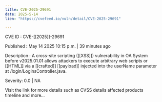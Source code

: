 ```yaml
---
title: CVE-2025-29691
date: 2025-5-14
lien: "https://cvefeed.io/vuln/detail/CVE-2025-29691"

---
```


CVE ID : CVE-[[2025]]-29691

Published :  May 14
2025
10:15 p.m. | 39 minutes ago

Description : A cross-site scripting ([[XSS]]) vulnerability in OA System before v2025.01.01 allows attackers to execute arbitrary web scripts or [[HTML]] via a [[crafted]] [[payload]] injected into the userName parameter at /login/LoginsController.java.

Severity: 0.0 | NA

Visit the link for more details
such as CVSS details
affected products
timeline
and more...

